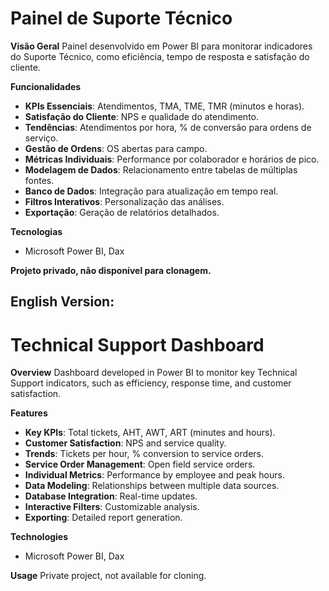 # Painel de Suporte Técnico

**Visão Geral**
Painel desenvolvido em Power BI para monitorar indicadores do Suporte Técnico, como eficiência, tempo de resposta e satisfação do cliente.

**Funcionalidades**
- **KPIs Essenciais**: Atendimentos, TMA, TME, TMR (minutos e horas).
- **Satisfação do Cliente**: NPS e qualidade do atendimento.
- **Tendências**: Atendimentos por hora, % de conversão para ordens de serviço.
- **Gestão de Ordens**: OS abertas para campo.
- **Métricas Individuais**: Performance por colaborador e horários de pico.
- **Modelagem de Dados**: Relacionamento entre tabelas de múltiplas fontes.
- **Banco de Dados**: Integração para atualização em tempo real.
- **Filtros Interativos**: Personalização das análises.
- **Exportação**: Geração de relatórios detalhados.

**Tecnologias**
- Microsoft Power BI, Dax

**Projeto privado, não disponível para clonagem.**

## English Version:

# Technical Support Dashboard

**Overview**
Dashboard developed in Power BI to monitor key Technical Support indicators, such as efficiency, response time, and customer satisfaction.

**Features**
- **Key KPIs**: Total tickets, AHT, AWT, ART (minutes and hours).
- **Customer Satisfaction**: NPS and service quality.
- **Trends**: Tickets per hour, % conversion to service orders.
- **Service Order Management**: Open field service orders.
- **Individual Metrics**: Performance by employee and peak hours.
- **Data Modeling**: Relationships between multiple data sources.
- **Database Integration**: Real-time updates.
- **Interactive Filters**: Customizable analysis.
- **Exporting**: Detailed report generation.

**Technologies**
- Microsoft Power BI, Dax

**Usage**
Private project, not available for cloning.

